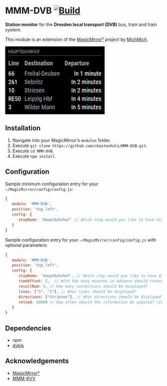 # MMM-DVB  [![Build](https://travis-ci.org/skastenholz/MMM-DVB.svg)](https://travis-ci.org/skastenholz/MMM-DVB)

**Station monitor** for the **Dresden local transport (DVB)** bus, tram and train system.

This module is an extension of the [MagicMirror²](https://github.com/MichMich/MagicMirror) project by [MichMich](https://github.com/MichMich/).

![English version](screenshot_en.png)

## Installation

1. Navigate into your MagicMirror's `modules` folder.
1. Execute `git clone https://github.com/skastenholz/MMM-DVB.git`.
1. Execute `cd MMM-DVB`.
1. Execute `npm install`.

## Configuration

Sample minimum configuration entry for your `~/MagicMirror/config/config.js`:

```javascript
{
   module: 'MMM-DVB',
   position: 'top_left',
   config: {
      stopName: 'Hauptbahnhof' // Which stop would you like to have displayed?
   }
}
```

Sample configuration entry for your `~/MagicMirror/config/config.js` with optional parameters:

```javascript
{
   module: 'MMM-DVB',
   position: 'top_left',
   config: {
      stopName: 'Hauptbahnhof', // Which stop would you like to have displayed?
      timeOffset: 5,  // With how many minutes in advance should connections be displayed?
      resultNum: 5, // How many connections should be displayed?
      lines: ["1", "2"], // What lines should be displayed?
      directions: ["Striesen"], // What directions should be displayed?
      reload: 60000 // How often should the information be updated? (In milliseconds)
   }
}
```

## Dependencies

* npm
* [dvbjs](https://www.npmjs.com/package/dvbjs)

## Acknowledgements

* [MagicMirror²](https://github.com/MichMich/MagicMirror)
* [MMM-KVV](https://github.com/yo-less/MMM-KVV)

